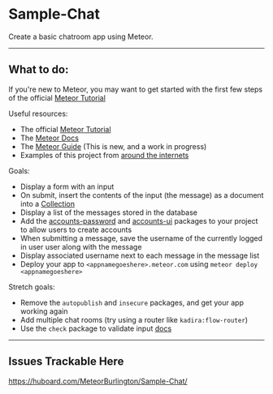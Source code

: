 # Sample-Chat

Create a basic chatroom app using Meteor.

---

## What to do:
If you're new to Meteor, you may want to get started with the first few steps of the official [Meteor Tutorial](https://www.meteor.com/tutorials/blaze/creating-an-app)

Useful resources:
- The official [Meteor Tutorial](https://www.meteor.com/tutorials/blaze/creating-an-app)
- The [Meteor Docs](http://docs.meteor.com/#/full/)
- The [Meteor Guide](http://guide.meteor.com/) (This is new, and a work in progress)
- Examples of this project from [around the internets](https://www.google.com/search?hl=en&safe=off&tbo=d&sclient=psy-ab&q=meteor+chat+app)

Goals:
- Display a form with an input
- On submit, insert the contents of the input (the message) as a document into a [Collection](http://docs.meteor.com/#/full/mongo_collection)
- Display a list of the messages stored in the database
- Add the [accounts-password](https://atmospherejs.com/meteor/accounts-password) and [accounts-ui](https://atmospherejs.com/meteor/accounts-ui) packages to your project to allow users to create accounts
- When submitting a message, save the username of the currently logged in user user along with the message
- Display associated username next to each message in the message list
- Deploy your app to `<appnamegoeshere>.meteor.com` using `meteor deploy <appnamegoeshere>`

Stretch goals:
- Remove the `autopublish` and `insecure` packages, and get your app working again
- Add multiple chat rooms (try using a router like `kadira:flow-router`)
- Use the `check` package to validate input [docs](http://docs.meteor.com/#/full/check)

---

## Issues Trackable Here
https://huboard.com/MeteorBurlington/Sample-Chat/
